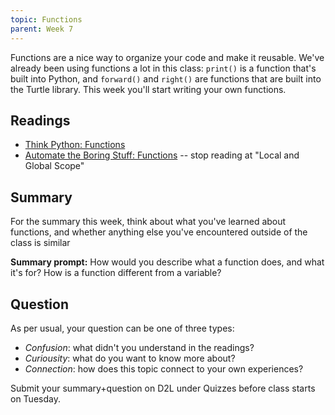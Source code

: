```yaml
---
topic: Functions
parent: Week 7
---
```


Functions are a nice way to organize your code and make it reusable. We've already been using functions a lot in this class: `print()` is a function that's built into Python, and `forward()` and `right()` are functions that are built into the Turtle library. This week you'll start writing your own functions.

## Readings

* [Think Python: Functions](http://greenteapress.com/thinkpython2/html/thinkpython2004.html)
* [Automate the Boring Stuff: Functions](https://automatetheboringstuff.com/chapter3/) -- stop reading at "Local and Global Scope"

## Summary

For the summary this week, think about what you've learned about functions, and whether anything else you've encountered outside of the class is similar

**Summary prompt:** How would you describe what a function does, and what it's for? How is a function different from a variable?

## Question

As per usual, your question can be one of three types:
* *Confusion*: what didn't you understand in the readings?
* *Curiousity*: what do you want to know more about?
* *Connection*: how does this topic connect to your own experiences?

Submit your summary+question on D2L under Quizzes before class starts on Tuesday.

